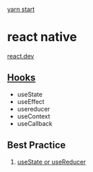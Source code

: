 [yarn start](https://reactnative.cn/docs/environment-setup)

# react native

[react.dev](https://react.dev/reference/react)

## [Hooks](https://react.dev/reference/react/hooks)
- useState
- useEffect
- usereducer
- useContext
- useCallback

## Best Practice
1. [useState or useReducer](https://react.dev/learn/extracting-state-logic-into-a-reducer)